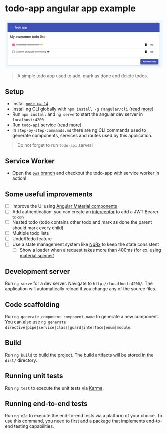 # todo-app angular app example

![todo-app Angular Preview](docs/preview.png)

> A simple todo app used to add, mark as done and delete todos.

## Setup

* Install [`node >= 14`](https://nodejs.org/en/download/)
* Install ng CLI globally with `npm install -g @angular/cli` ([read more](https://angular.io/cli))
* Run `npm install` and `ng serve` to start the angular dev server in `localhost:4200`
* Run `todo-api` service ([read more](https://github.com/RBTech-dev/ng-intro/tree/main/todo-api/README.md))
* In `step-by-step-commands.md` there are ng CLI commands used to generate components, services and routes used by this application.

> Do not forget to run `todo-api` server!

## Service Worker

* Open the [`pwa` branch](https://github.com/RBTech-dev/ng-intro/tree/pwa/todo-app#startdebug-service-worker) and checkout the todo-app with service worker in action!

## Some useful improvements

* [ ] Improve the UI using [Angular Material components](https://material.angular.io/components)
* [ ] Add authentication: you can create an [interceptor](https://angular.io/api/common/http/HttpInterceptor) to add a JWT Bearer token
* [ ] Nested todo (todo contains other todo and mark as done the parent should mark every child)
* [ ] Multiple todo lists
* [ ] Undo/Redo feature
* [ ] Use a state management system like [NgRx](https://ngrx.io/) to keep the state consistent
  * [ ] Show a loader when a request takes more than 400ms (for ex. using [material spinner](https://material.angular.io/components/progress-spinner/examples#progress-spinner-overview))

## Development server

Run `ng serve` for a dev server. Navigate to `http://localhost:4200/`. The application will automatically reload if you change any of the source files.

## Code scaffolding

Run `ng generate component component-name` to generate a new component. You can also use `ng generate directive|pipe|service|class|guard|interface|enum|module`.

## Build

Run `ng build` to build the project. The build artifacts will be stored in the `dist/` directory.

## Running unit tests

Run `ng test` to execute the unit tests via [Karma](https://karma-runner.github.io).

## Running end-to-end tests

Run `ng e2e` to execute the end-to-end tests via a platform of your choice. To use this command, you need to first add a package that implements end-to-end testing capabilities.
